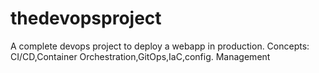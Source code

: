 # thedevopsproject
A complete devops project to deploy a webapp in production. Concepts: CI/CD,Container Orchestration,GitOps,IaC,config. Management
